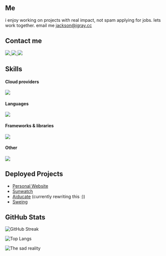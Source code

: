 ## Me

i enjoy working on projects with real impact, not spam applying for jobs. lets work together. email me jackson@jgray.cc



## Contact me
<a href="https://www.linkedin.com/in/jackson--gray" target="_blank">
  <img src="https://img.shields.io/badge/-LinkedIn-%230077B5?style=for-the-badge&logo=linkedin&logoColor=white" target="_blank">
</a> 

<a href = "mailto:jackson@jgray.cc">
  <img src="https://img.shields.io/badge/-Gmail-%23333?style=for-the-badge&logo=gmail&logoColor=white" target="_blank">
</a>

<a href="https://instagram.com/j4ckson.g" target="_blank">
  <img src="https://img.shields.io/badge/-Instagram-%23E4405F?style=for-the-badge&logo=instagram&logoColor=white" target="_blank">
</a>


## Skills

#### Cloud providers
<img src="https://skillicons.dev/icons?i=aws,gcp,cloudflare" />

#### Languages
<img src="https://skillicons.dev/icons?i=ts,js,html,css,py,php,cs" />

#### Frameworks & libraries
<img src="https://skillicons.dev/icons?i=remix,react,tailwind,nextjs,flask,vite" />

#### Other
<img src="https://skillicons.dev/icons?i=ubuntu,webstorm,pycharm,obsidian,bun" />


## Deployed Projects

- [Personal Website](https://jgray.cc/)
- [Sunwatch](http://sunwat.ch/)
- [Aiducate](https://aiducate.app/) (currently rewriting this :))
- [Sweing](https://swe.ing/)


## GitHub Stats

![GitHub Streak](https://github-readme-streak-stats.herokuapp.com/?user=jgray-dev)

![Top Langs](https://github-readme-stats.vercel.app/api/top-langs/?username=jgray-dev&layout=donut)



![The sad reality](https://mynameisnt.kim/uploads/images/24C5CE23-AADD-4A47-B710-26E54B7CAAB1.png)
